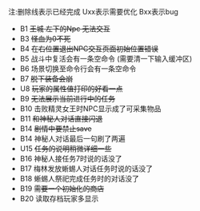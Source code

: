注:删除线表示已经完成
Uxx表示需要优化
Bxx表示bug
- B1 ~~王城 左下的Npc 无法交互~~
- B3 ~~怪血为0不死~~
- B4 ~~在右位置退出NPC交互页面初始位置错误~~
- B5 战斗中复活会有一条空命令 (需要清一下输入缓冲区)
- B6 场景切换至命令行会有一条空命令
- B7 ~~脱下装备会崩~~
- U8 ~~玩家的属性值打印的好看一点~~
- B9 ~~无法展示当前进行中的任务~~
- B10 击败精灵女王时NPC显示成了可采集物品
- B11 ~~和神秘人对话直接闪退~~
- B14 ~~剧情中要禁止save~~
- B14 神秘人对话最后一句刷了两遍
- U15 ~~任务的说明稍微详细一些~~
- B16 神秘人接任务7时说的话没了
- B17 梅林发放蜥蜴人对话任务时说的话没了
- B18 蜥蜴人祭祀完成任务时的对话没了
- B19 ~~需要一个初始化的商店~~
- B20 读取存档玩家多显示